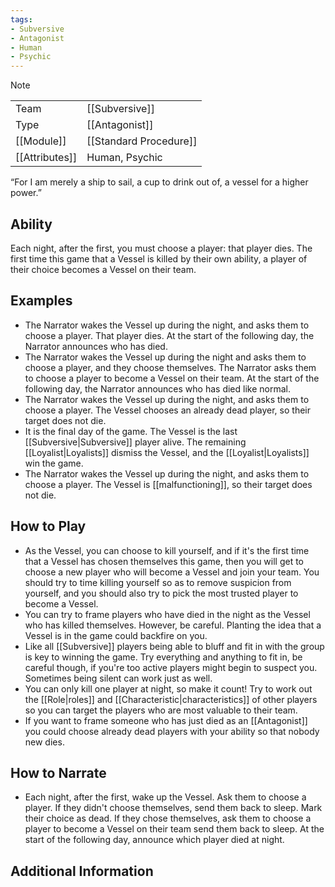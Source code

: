 ```yaml
---
tags:
- Subversive
- Antagonist
- Human
- Psychic
---
```

> [!note]
> |  |  |
> | ---- | ---- |
> | Team | [[Subversive]] |
> | Type | [[Antagonist]] |
> | [[Module]] | [[Standard Procedure]] |
> | [[Attributes]] | Human, Psychic |
> 
>  “For I am merely a ship to sail, a cup to drink out of, a vessel for a higher power.”

## Ability
Each night, after the first, you must choose a player: that player dies. The first time this game that a Vessel is killed by their own ability, a player of their choice becomes a Vessel on their team.

## Examples
- The Narrator wakes the Vessel up during the night, and asks them to choose a player. That player dies. At the start of the following day, the Narrator announces who has died.
- The Narrator wakes the Vessel up during the night and asks them to choose a player, and they choose themselves.  The Narrator asks them to choose a player to become a Vessel on their team. At the start of the following day, the Narrator announces who has died like normal.
- The Narrator wakes the Vessel up during the night, and asks them to choose a player. The Vessel chooses an already dead player, so their target does not die.
- It is the final day of the game. The Vessel is the last [[Subversive|Subversive]] player alive. The remaining [[Loyalist|Loyalists]] dismiss the Vessel, and the [[Loyalist|Loyalists]] win the game.
- The Narrator wakes the Vessel up during the night, and asks them to choose a player. The Vessel is [[malfunctioning]], so their target does not die.

## How to Play
- As the Vessel, you can choose to kill yourself, and if it's the first time that a Vessel has chosen themselves this game, then you will get to choose a new player who will become a Vessel and join your team. You should try to time killing yourself so as to remove suspicion from yourself, and you should also try to pick the most trusted player to become a Vessel.
- You can try to frame players who have died in the night as the Vessel who has killed themselves. However, be careful. Planting the idea that a Vessel is in the game could backfire on you.
- Like all [[Subversive]] players being able to bluff and fit in with the group is key to winning the game. Try everything and anything to fit in, be careful though, if you're too active players might begin to suspect you. Sometimes being silent can work just as well.
- You can only kill one player at night, so make it count! Try to work out the [[Role|roles]] and [[Characteristic|characteristics]] of other players so you can target the players who are most valuable to their team.
- If you want to frame someone who has just died as an [[Antagonist]] you could choose already dead players with your ability so that nobody new dies.

## How to Narrate
- Each night, after the first, wake up the Vessel. Ask them to choose a player. If they didn't choose themselves, send them back to sleep. Mark their choice as dead. If they chose themselves, ask them to choose a player to become a Vessel on their team send them back to sleep. At the start of the following day, announce which player died at night.

## Additional Information
